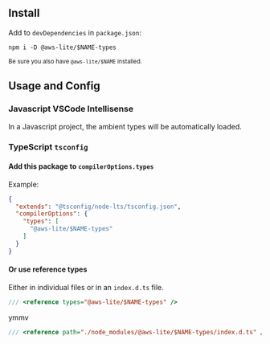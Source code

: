 ## Install

Add to `devDependencies` in `package.json`:

```
npm i -D @aws-lite/$NAME-types
```

<small>Be sure you also have `@aws-lite/$NAME` installed.</small>

## Usage and Config

### Javascript VSCode Intellisense

In a Javascript project, the ambient types will be automatically loaded.

### TypeScript `tsconfig`

#### Add this package to `compilerOptions.types`

Example:

```json
{
  "extends": "@tsconfig/node-lts/tsconfig.json",
  "compilerOptions": {
    "types": [
      "@aws-lite/$NAME-types"
    ]
  }
}
```

#### Or use reference types

Either in individual files or in an `index.d.ts` file.

```ts
/// <reference types="@aws-lite/$NAME-types" />
```

ymmv

```ts
/// <reference path="./node_modules/@aws-lite/$NAME-types/index.d.ts" />
```
